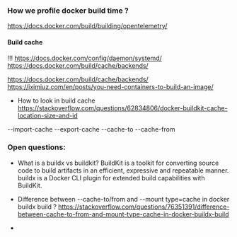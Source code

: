 ### How we profile docker build time ?
https://docs.docker.com/build/building/opentelemetry/

#### Build cache
!!!
https://docs.docker.com/config/daemon/systemd/
https://docs.docker.com/build/cache/backends/


https://docs.docker.com/build/cache/backends/
https://iximiuz.com/en/posts/you-need-containers-to-build-an-image/
* How to look in build cache
https://stackoverflow.com/questions/62834806/docker-buildkit-cache-location-size-and-id

--import-cache
--export-cache
--cache-to
--cache-from

### Open questions:
* What is a buildx vs buildkit?
  BuildKit is a toolkit for converting source code to build artifacts in an efficient, expressive and repeatable manner.
  buildx is a Docker CLI plugin for extended build capabilities with BuildKit.

* Difference between --cache-to/from and --mount type=cache in docker buildx build ?
  https://stackoverflow.com/questions/76351391/difference-between-cache-to-from-and-mount-type-cache-in-docker-buildx-build
* 